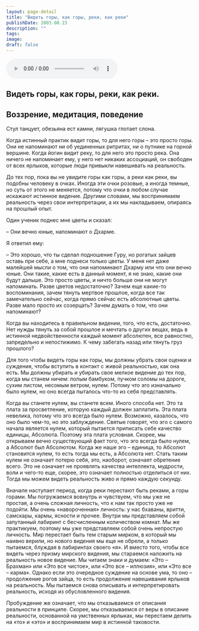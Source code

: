 ```yaml
---
layout: page-detail
title: "Видеть горы, как горы, реки, как реки"
publishDate: 2003.08.15
description: ""
tags:
image:
draft: false
---
```


<audio title="2003.08.15 - Видеть горы, как горы, реки, как реки.mp3" src="/upload/iblock/031/0312298c5131b7b6a45ce8b10ee75ade.mp3" controls=""></audio>

## **Видеть горы, как горы, реки, как реки.**

## **Воззрение, медитация, поведение**

  
 Стул танцует, обезьяна ест камни, лягушка глотает слона.

  
 Когда истинный практик видит горы, то для него горы – это просто горы. Они не напоминают ни об уединенных ритритах, ни о путнике на горной вершине. Когда йогин видит реку, то для него это просто река. Она ничего не напоминает ему, у него нет никаких ассоциаций, он свободен от всех ярлыков, которые люди привыкли навешивать на реальность.

  
 До тех пор, пока вы не увидите горы как горы, а реки как реки, вы подобны человеку в очках. Иногда эти очки розовые, а иногда темные, но суть от этого не меняется, потому что очки в любом случае искажают истинное видение. Другими словами, мы воспринимаем реальность через свои интерпретации, а их мы накладываем, опираясь на прошлый опыт.

  
 Один ученик поднес мне цветы и сказал:

 – Они вечно юные, напоминают о Дхарме.

  
 Я ответил ему:

 – Это хорошо, что ты сделал подношение Гуру, но рогатых зайцев оставь при себе, а мне поднеси только цветы. У меня нет даже малейшей мысли о том, что они напоминают Дхарму или что они вечно юные. Они такие, какие есть в данный момент, я не знаю, какие они будут дальше. Это просто цветы, и ничто больше они не могут напоминать. Разве цветов недостаточно? Зачем еще какие-то воспоминания, зачем тянуть мертвое прошлое, когда все так замечательно сейчас, когда прямо сейчас есть абсолютные цветы. Разве мало просто их созерцать? Зачем думать о том, что они напоминают?

  
 Когда вы находитесь в правильном видении, того, что есть, достаточно. Нет нужды тянуть за собой прошлое и мечтать о других вещах, ведь в истинной недвойственности каждый момент абсолютен, все равностно, запредельно и непостижимо. К чему забегать назад или тянуть груз прошлого?

  
 Для того чтобы видеть горы как горы, мы должны убрать свои оценки и суждения, чтобы вступить в контакт с живой реальностью, как она есть. Мы должны убирать и убирать свое мелкое видение до тех пор, когда мы станем ничем: полым бамбуком, пучком соломы на дороге, сухим листом, несомым ветром, нулем. Потому что эго изначально было нулем, но оно всегда пыталось что-то из себя представлять.

  
 Когда вы станете нулем, вы станете всем. Иного способа нет. Это та плата за просветление, которую каждый должен заплатить. Эта плата невелика, потому что эго всегда было нулем. Возможно, казалось, что оно было чем-то, но это заблуждение. Святые говорят, что эго с самого начала является нулем, который пытается приписать себе качество единицы, Абсолюта. Поэтому эта плата условная. Скорее, мы открываем вечно существующий факт того, что эго всегда было нулем, а Абсолют был Абсолютом. Когда же наше эго – единица, то Абсолют становится нулем, то есть тогда мы есть, а Абсолюта нет. Стать таким нулем не означает потерю себя, это, наоборот, означает обретение всего. Это не означает не проявлять качества интеллекта, мудрости, воли и чего-то еще, скорее, это означает полностью отделиться от них. Тогда мы можем видеть реальность живо и прямо каждую секунду.

  
 Вначале наступает период, когда реки перестают быть реками, а горы горами. Мы погружаемся вовнутрь и чувствуем, что мы уже не простая, а очень сложная личность, что к нам так просто уже не подойти. Мы очень «навороченная» личность: у нас бхаваны, вритти, самскары, кармы, ясности и прочее. Внутри мы представляем собой запутанный лабиринт с бесчисленным количеством комнат. Мы же практикуем, поэтому мы уже представляем собой очень непростую личность. Мир перестает быть тем старым мирком, в который мы наивно верили, но нового видения мы еще не обрели, а только пытаемся, блуждая в лабиринтах своего «я». И вместо того, чтобы все видеть через призму мирского видения, мы стараемся наложить на реальность новое видение. Мы читаем знаки и думаем: «Это – Брахман» или «Это все чистое», или «Это все – иллюзия», или «Это все – карма». Однако если это очередное суждение на основе ума, то оно – продолжение рогов зайца, то есть продолжение навешивания ярлыков на реальность. Мы пытаемся снова описывать и интерпретировать реальность, исходя из обусловленного видения.

  
 Пробуждение же означает, что мы отказываемся от описания реальности в принципе. Скорее, мы отказываемся от веры в описание реальности, основанной на умственных ярлыках, мы перестаем делить на «то» и «это» и воспринимаем мир в истинной таковости.
  
  
